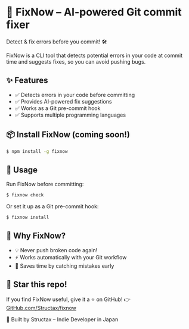# 🚀 FixNow – AI-powered Git commit fixer

Detect & fix errors before you commit! 🛠️

FixNow is a CLI tool that detects potential errors in your code at commit time and suggests fixes, so you can avoid pushing bugs.

## ✨ Features

- ✅ Detects errors in your code before committing
- ✅ Provides AI-powered fix suggestions
- ✅ Works as a Git pre-commit hook
- ✅ Supports multiple programming languages

## 📦 Install FixNow (coming soon!)

```sh
$ npm install -g fixnow
```

## 🚀 Usage

Run FixNow before committing:

```sh
$ fixnow check
```

Or set it up as a Git pre-commit hook:

```sh
$ fixnow install
```

## 📌 Why FixNow?

- 💡 Never push broken code again!
- ⚡ Works automatically with your Git workflow
- 🚀 Saves time by catching mistakes early

## 🌟 Star this repo!

If you find FixNow useful, give it a ⭐ on GitHub! 👉 [GitHub.com/Structax/fixnow](https://github.com/Structax/fixnow)

🚀 Built by Structax – Indie Developer in Japan

